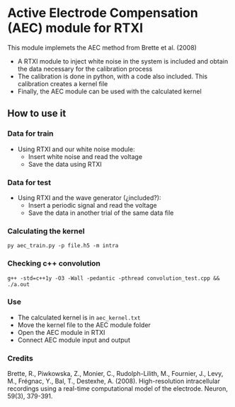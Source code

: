 
# Active Electrode Compensation (AEC) module for RTXI

This module implemets the AEC method from Brette et al. (2008)

- A RTXI module to inject white noise in the system is included and obtain the data necessary for the calibration process
- The calibration is done in python, with a code also included. This calibration creates a kernel file
- Finally, the AEC module can be used with the calculated kernel

## How to use it

### Data for train
- Using RTXI and our white noise module:
  - Insert white noise and read the voltage
  - Save the data using RTXI

### Data for test
- Using RTXI and the wave generator (¿included?):
  - Insert a periodic signal and read the voltage
  - Save the data in another trial of the same data file

### Calculating the kernel
```py aec_train.py -p file.h5 -m intra```

### Checking c++ convolution
```g++ -std=c++1y -O3 -Wall -pedantic -pthread convolution_test.cpp && ./a.out```

### Use
- The calculated kernel is in ```aec_kernel.txt```
- Move the kernel file to the AEC module folder
- Open the AEC module in RTXI
- Connect AEC module input and output

### Credits
Brette, R., Piwkowska, Z., Monier, C., Rudolph-Lilith, M., Fournier, J., Levy, M., Frégnac, Y., Bal, T., Destexhe, A. (2008). High-resolution intracellular recordings using a real-time computational model of the electrode. Neuron, 59(3), 379-391.
